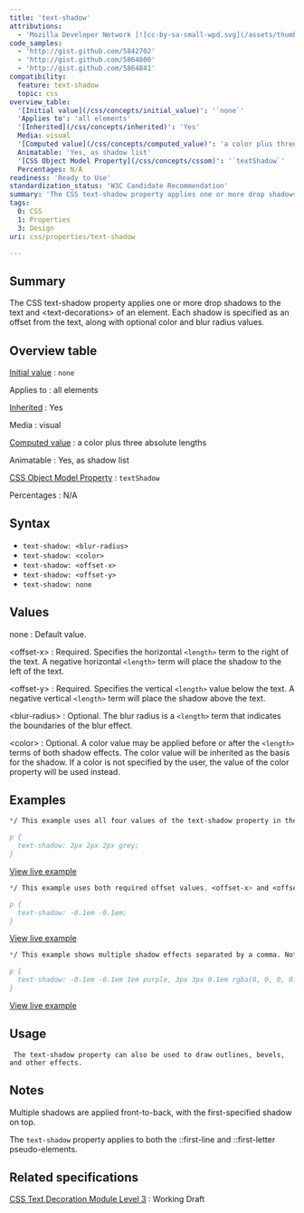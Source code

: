 ```yaml
---
title: 'text-shadow'
attributions:
  - 'Mozilla Developer Network [![cc-by-sa-small-wpd.svg](/assets/thumb/8/8c/cc-by-sa-small-wpd.svg/120px-cc-by-sa-small-wpd.svg.png)](http://creativecommons.org/licenses/by-sa/3.0/us/): [Article](https://developer.mozilla.org/en-US/docs/Web/CSS/text-shadow)'
code_samples:
  - 'http://gist.github.com/5842702'
  - 'http://gist.github.com/5864800'
  - 'http://gist.github.com/5864841'
compatibility:
  feature: text-shadow
  topic: css
overview_table:
  '[Initial value](/css/concepts/initial_value)': '`none`'
  'Applies to': 'all elements'
  '[Inherited](/css/concepts/inherited)': 'Yes'
  Media: visual
  '[Computed value](/css/concepts/computed_value)': 'a color plus three absolute lengths'
  Animatable: 'Yes, as shadow list'
  '[CSS Object Model Property](/css/concepts/cssom)': '`textShadow`'
  Percentages: N/A
readiness: 'Ready to Use'
standardization_status: 'W3C Candidate Recommendation'
summary: 'The CSS text-shadow property applies one or more drop shadows to the text and &lt;text-decorations&gt; of an element. Each shadow is specified as an offset from the text, along with optional color and blur radius values.'
tags:
  0: CSS
  1: Properties
  3: Design
uri: css/properties/text-shadow

---
```

## Summary

The CSS text-shadow property applies one or more drop shadows to the text and &lt;text-decorations&gt; of an element. Each shadow is specified as an offset from the text, along with optional color and blur radius values.

## Overview table

[Initial value](/css/concepts/initial_value)
:   `none`

Applies to
:   all elements

[Inherited](/css/concepts/inherited)
:   Yes

Media
:   visual

[Computed value](/css/concepts/computed_value)
:   a color plus three absolute lengths

Animatable
:   Yes, as shadow list

[CSS Object Model Property](/css/concepts/cssom)
:   `textShadow`

Percentages
:   N/A

## Syntax

-   `text-shadow: <blur-radius>`
-   `text-shadow: <color>`
-   `text-shadow: <offset-x>`
-   `text-shadow: <offset-y>`
-   `text-shadow: none`

## Values

none
:   Default value.

\<offset-x\>
:   Required. Specifies the horizontal `<length>` term to the right of the text. A negative horizontal `<length>` term will place the shadow to the left of the text.

\<offset-y\>
:   Required. Specifies the vertical `<length>` value below the text. A negative vertical `<length>` term will place the shadow above the text.

\<blur-radius\>
:   Optional. The blur radius is a `<length>` term that indicates the boundaries of the blur effect.

\<color\>
:   Optional. A color value may be applied before or after the `<length>` terms of both shadow effects. The color value will be inherited as the basis for the shadow. If a color is not specified by the user, the value of the color property will be used instead.

## Examples

``` css
*/ This example uses all four values of the text-shadow property in the following order: <offset-x>, <offset-y>, <blur-radius>, and <color>. /*

p {
  text-shadow: 2px 2px 2px grey;
}
```

[View live example](http://code.webplatform.org/gist/5842702)

``` css
*/ This example uses both required offset values, <offset-x> and <offset-y>. The optional <blur-radius> and <color> values have been omitted. /*

p {
  text-shadow: -0.1em -0.1em;
}
```

[View live example](http://code.webplatform.org/gist/5864800)

``` css
*/ This example shows multiple shadow effects separated by a comma. Note the use of various units and color models applied to the values. /*

p {
  text-shadow: -0.1em -0.1em 1em purple, 3px 3px 0.1em rgba(0, 0, 0, 0.5);
}
```

[View live example](http://code.webplatform.org/gist/5864841)

## Usage

     The text-shadow property can also be used to draw outlines, bevels, and other effects.

## Notes

Multiple shadows are applied front-to-back, with the first-specified shadow on top.

The `text-shadow` property applies to both the ::first-line and ::first-letter pseudo-elements.

## Related specifications

[CSS Text Decoration Module Level 3](http://www.w3.org/TR/css-text-decor-3/#text-shadow-property)
:   Working Draft
